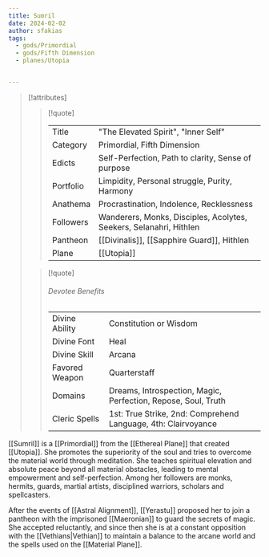 ```yaml
---
title: Sumril
date: 2024-02-02
author: sfakias
tags:
  - gods/Primordial
  - gods/Fifth Dimension
  - planes/Utopia


---
```

> [!attributes]
> 
> > [!quote]
> >
> > | | |
> > | --- | --- |
> > | Title | "The Elevated Spirit", "Inner Self" |
> > | Category | Primordial, Fifth Dimension |
> > | Edicts | Self-Perfection, Path to clarity, Sense of purpose |
> > | Portfolio | Limpidity, Personal struggle, Purity, Harmony |
> > | Anathema | Procrastination, Indolence, Recklessness |
> > | Followers | Wanderers, Monks, Disciples, Acolytes, Seekers, Selanahri, Hithlen |
> > | Pantheon | [[Divinalis]], [[Sapphire Guard]], Hithlen |
> > | Plane | [[Utopia]] |
>
> > [!quote]
> > 
> > ###### Devotee Benefits
> > | | |
> > | --- | --- |
> > | Divine Ability | Constitution or Wisdom |
> > | Divine Font | Heal |
> > | Divine Skill | Arcana |
> > | Favored Weapon | Quarterstaff |
> > | Domains | Dreams, Introspection, Magic, Perfection, Repose, Soul, Truth |
> > | Cleric Spells | 1st: True Strike, 2nd: Comprehend Language, 4th: Clairvoyance |

[[Sumril]] is a [[Primordial]] from the [[Ethereal Plane]] that created [[Utopia]]. She promotes the superiority of the soul and tries to overcome the material world through meditation. She teaches spiritual elevation and absolute peace beyond all material obstacles, leading to mental empowerment and self-perfection. Among her followers are monks, hermits, guards, martial artists, disciplined warriors, scholars and spellcasters.

After the events of [[Astral Alignment]], [[Yerastu]] proposed her to join a pantheon with the imprisoned [[Maeronian]] to guard the secrets of magic. She accepted reluctantly, and since then she is at a constant opposition with the [[Vethians|Vethian]] to maintain a balance to the arcane world and the spells used on the [[Material Plane]].